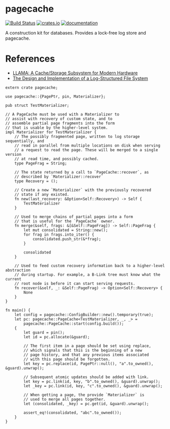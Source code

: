 # pagecache

[![Build Status](https://travis-ci.org/spacejam/sled.svg?branch=master)](https://travis-ci.org/spacejam/sled)
[![crates.io](https://meritbadge.herokuapp.com/pagecache)](https://crates.io/crates/pagecache)
[![documentation](https://docs.rs/pagecache/badge.svg)](https://docs.rs/pagecache)

A construction kit for databases. Provides a lock-free log store and pagecache.

# References

* [LLAMA: A Cache/Storage Subsystem for Modern Hardware](https://www.microsoft.com/en-us/research/wp-content/uploads/2016/02/llama-vldb2013.pdf)
* [The Design and Implementation of a Log-Structured File System](https://people.eecs.berkeley.edu/~brewer/cs262/LFS.pdf)

```
extern crate pagecache;

use pagecache::{PagePtr, pin, Materializer};

pub struct TestMaterializer;

// A PageCache must be used with a Materializer to
// assist with recovery of custom state, and to
// assemble partial page fragments into the form
// that is usable by the higher-level system.
impl Materializer for TestMaterializer {
    // The possibly fragmented page, written to log storage sequentially, and
    // read in parallel from multiple locations on disk when serving
    // a request to read the page. These will be merged to a single version
    // at read time, and possibly cached.
    type PageFrag = String;

    // The state returned by a call to `PageCache::recover`, as
    // described by `Materializer::recover`
    type Recovery = ();

    // Create a new `Materializer` with the previously recovered
    // state if any existed.
    fn new(last_recovery: &Option<Self::Recovery>) -> Self {
        TestMaterializer
    }

    // Used to merge chains of partial pages into a form
    // that is useful for the `PageCache` owner.
    fn merge(&self, frags: &[&Self::PageFrag]) -> Self::PageFrag {
        let mut consolidated = String::new();
        for frag in frags.into_iter() {
            consolidated.push_str(&*frag);
        }

        consolidated
    }

    // Used to feed custom recovery information back to a higher-level abstraction
    // during startup. For example, a B-Link tree must know what the current
    // root node is before it can start serving requests.
    fn recover(&self, _: &Self::PageFrag) -> Option<Self::Recovery> {
        None
    }
}

fn main() {
    let config = pagecache::ConfigBuilder::new().temporary(true);
    let pc: pagecache::PageCache<TestMaterializer, _, _> =
        pagecache::PageCache::start(config.build());
    {
        let guard = pin();
        let id = pc.allocate(&guard);

        // The first item in a page should be set using replace,
        // which signals that this is the beginning of a new
        // page history, and that any previous items associated
        // with this page should be forgotten.
        let key = pc.replace(id, PagePtr::null(), "a".to_owned(), &guard).unwrap();

        // Subsequent atomic updates should be added with link.
        let key = pc.link(id, key, "b".to_owned(), &guard).unwrap();
        let _key = pc.link(id, key, "c".to_owned(), &guard).unwrap();

        // When getting a page, the provide `Materializer` is
        // used to merge all pages together.
        let (consolidated, _key) = pc.get(id, &guard).unwrap();

        assert_eq!(consolidated, "abc".to_owned());
    }
}
```

